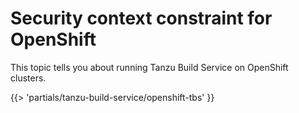 # Security context constraint for OpenShift

This topic tells you about running Tanzu Build Service on OpenShift clusters.

<!-- The below partial is in the docs-tap/partials directory -->

{{> 'partials/tanzu-build-service/openshift-tbs' }}
